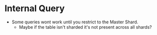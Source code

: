 # Internal Query
- Some queries wont work until you restrict to the Master Shard.
  - Maybe if the table isn't sharded it's not present across all shards?
